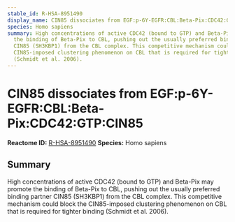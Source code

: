 ```yaml
---
stable_id: R-HSA-8951490
display_name: CIN85 dissociates from EGF:p-6Y-EGFR:CBL:Beta-Pix:CDC42:GTP:CIN85
species: Homo sapiens
summary: High concentrations of active CDC42 (bound to GTP) and Beta-Pix may promote
  the binding of Beta-Pix to CBL, pushing out the usually preferred binding partner
  CIN85 (SH3KBP1) from the CBL complex. This competitive mechanism could block the
  CIN85-imposed clustering phenomenon on CBL that is required for tighter binding
  (Schmidt et al. 2006).
---
```


# CIN85 dissociates from EGF:p-6Y-EGFR:CBL:Beta-Pix:CDC42:GTP:CIN85
**Reactome ID:** [R-HSA-8951490](https://reactome.org/content/detail/R-HSA-8951490)
**Species:** Homo sapiens

## Summary

High concentrations of active CDC42 (bound to GTP) and Beta-Pix may promote the binding of Beta-Pix to CBL, pushing out the usually preferred binding partner CIN85 (SH3KBP1) from the CBL complex. This competitive mechanism could block the CIN85-imposed clustering phenomenon on CBL that is required for tighter binding (Schmidt et al. 2006).
